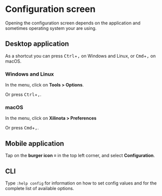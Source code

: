 # Configuration screen

Opening the configuration screen depends on the application and sometimes operating system your are using.

## Desktop application

As a shortcut you can press <kbd>Ctrl</kbd>+<kbd>,</kbd> on Windows and Linux, or <kbd>Cmd</kbd>+<kbd>,</kbd> on macOS.

### Windows and Linux

In the menu, click on **Tools > Options**.

Or press <kbd>Ctrl</kbd>+<kbd>,</kbd>.

### macOS

In the menu, click on **Xilinota > Preferences**

Or press <kbd>Cmd</kbd>+<kbd>,</kbd>.

## Mobile application

Tap on the **burger icon ≡** in the top left corner, and select **Configuration**.

## CLI

Type `:help config` for information on how to set config values and for the complete list of available options.
